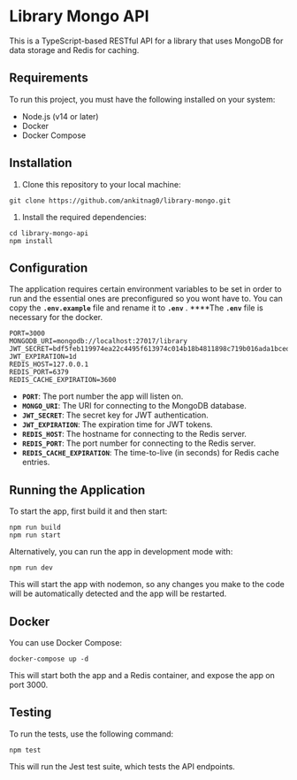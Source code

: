 # **Library Mongo API**

This is a TypeScript-based RESTful API for a library that uses MongoDB for data storage and Redis for caching.

## **Requirements**

To run this project, you must have the following installed on your system:

- Node.js (v14 or later)
- Docker
- Docker Compose

## **Installation**

1. Clone this repository to your local machine:

```
git clone https://github.com/ankitnag0/library-mongo.git
```

1. Install the required dependencies:

```
cd library-mongo-api
npm install
```

## **Configuration**

The application requires certain environment variables to be set in order to run and the essential ones are preconfigured so you wont have to. You can copy the **`.env.example`** file and rename it to  **`.env`** . ****The **`.env`** file is necessary for the docker.

```
PORT=3000
MONGODB_URI=mongodb://localhost:27017/library
JWT_SECRET=bdf5feb119974ea22c4495f613974c014b18b4811898c719b016ada1bced55a4676e67e6d44f65faa474dc9ac1a451a10a5cb73650d7f6294c1a2ed50faeb1dc
JWT_EXPIRATION=1d
REDIS_HOST=127.0.0.1
REDIS_PORT=6379
REDIS_CACHE_EXPIRATION=3600
```

- **`PORT`**: The port number the app will listen on.
- **`MONGO_URI`**: The URI for connecting to the MongoDB database.
- **`JWT_SECRET`**: The secret key for JWT authentication.
- **`JWT_EXPIRATION`**: The expiration time for JWT tokens.
- **`REDIS_HOST`**: The hostname for connecting to the Redis server.
- **`REDIS_PORT`**: The port number for connecting to the Redis server.
- **`REDIS_CACHE_EXPIRATION`**: The time-to-live (in seconds) for Redis cache entries.

## **Running the Application**

To start the app, first build it and then start:

```
npm run build
npm run start
```

Alternatively, you can run the app in development mode with:

```
npm run dev
```

This will start the app with nodemon, so any changes you make to the code will be automatically detected and the app will be restarted.

## **Docker**

You can use Docker Compose:

```
docker-compose up -d
```

This will start both the app and a Redis container, and expose the app on port 3000.

## **Testing**

To run the tests, use the following command:

```
npm test
```

This will run the Jest test suite, which tests the API endpoints.